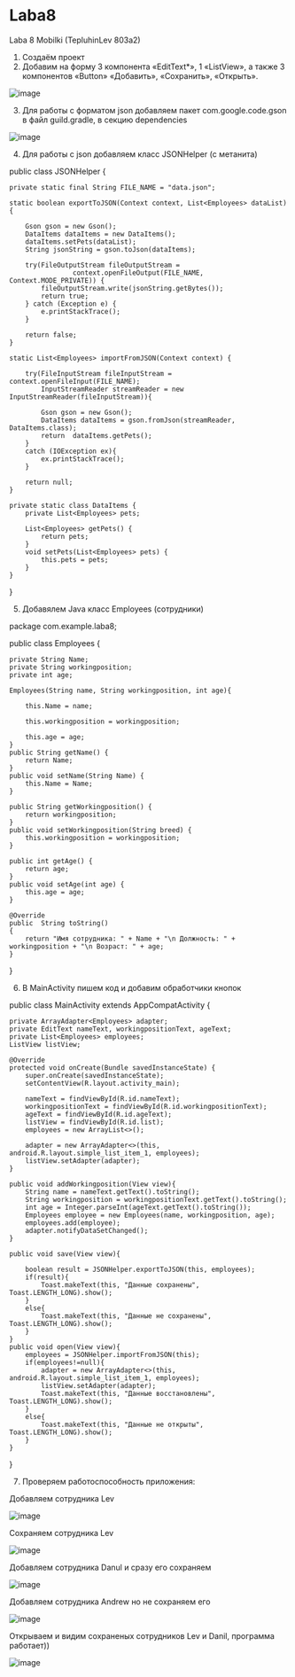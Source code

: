 # Laba8
Laba 8 Mobilki (TepluhinLev 803a2)

1) Создаём проект 
2) Добавим на форму 3 компонента «EditText*», 1 «ListView», а также 3 компонентов «Button» «Добавить», «Сохранить», «Открыть».

![image](https://user-images.githubusercontent.com/73265867/143860914-f32cc325-44cc-4dba-957d-80281658ff61.png)

3) Для работы с форматом json добавляем пакет com.google.code.gson в файл guild.gradle, в секцию dependencies

![image](https://user-images.githubusercontent.com/73265867/143862491-2585ed45-5c61-4376-af55-19a0d2a8126f.png)

4) Для работы с json добавляем класс JSONHelper (с метанита)

public class JSONHelper {

    private static final String FILE_NAME = "data.json";

    static boolean exportToJSON(Context context, List<Employees> dataList) {

        Gson gson = new Gson();
        DataItems dataItems = new DataItems();
        dataItems.setPets(dataList);
        String jsonString = gson.toJson(dataItems);

        try(FileOutputStream fileOutputStream =
                    context.openFileOutput(FILE_NAME, Context.MODE_PRIVATE)) {
            fileOutputStream.write(jsonString.getBytes());
            return true;
        } catch (Exception e) {
            e.printStackTrace();
        }

        return false;
    }

    static List<Employees> importFromJSON(Context context) {

        try(FileInputStream fileInputStream = context.openFileInput(FILE_NAME);
            InputStreamReader streamReader = new InputStreamReader(fileInputStream)){

            Gson gson = new Gson();
            DataItems dataItems = gson.fromJson(streamReader, DataItems.class);
            return  dataItems.getPets();
        }
        catch (IOException ex){
            ex.printStackTrace();
        }

        return null;
    }

    private static class DataItems {
        private List<Employees> pets;

        List<Employees> getPets() {
            return pets;
        }
        void setPets(List<Employees> pets) {
            this.pets = pets;
        }
    }
}


5) Добавялем Java класс Employees (сотрудники)

package com.example.laba8;

public class Employees {
    
    private String Name;
    private String workingposition;
    private int age;

    Employees(String name, String workingposition, int age){

        this.Name = name;
        
        this.workingposition = workingposition;
        
        this.age = age;
    }
    public String getName() {
        return Name;
    }
    public void setName(String Name) {
        this.Name = Name;
    }

    public String getWorkingposition() {
        return workingposition;
    }
    public void setWorkingposition(String breed) {
        this.workingposition = workingposition;
    }

    public int getAge() {
        return age;
    }
    public void setAge(int age) {
        this.age = age;
    }

    @Override
    public  String toString()
    {
        return "Имя сотрудника: " + Name + "\n Должность: " + workingposition + "\n Возраст: " + age;
    }
}

6) В MainActivity пишем код и добавим обработчики кнопок

public class MainActivity extends AppCompatActivity {

    private ArrayAdapter<Employees> adapter;
    private EditText nameText, workingpositionText, ageText;
    private List<Employees> employees;
    ListView listView;
    
    @Override
    protected void onCreate(Bundle savedInstanceState) {
        super.onCreate(savedInstanceState);
        setContentView(R.layout.activity_main);

        nameText = findViewById(R.id.nameText);
        workingpositionText = findViewById(R.id.workingpositionText);
        ageText = findViewById(R.id.ageText);
        listView = findViewById(R.id.list);
        employees = new ArrayList<>();

        adapter = new ArrayAdapter<>(this, android.R.layout.simple_list_item_1, employees);
        listView.setAdapter(adapter);
    }

    public void addWorkingposition(View view){
        String name = nameText.getText().toString();
        String workingposition = workingpositionText.getText().toString();
        int age = Integer.parseInt(ageText.getText().toString());
        Employees employee = new Employees(name, workingposition, age);
        employees.add(employee);
        adapter.notifyDataSetChanged();
    }

    public void save(View view){

        boolean result = JSONHelper.exportToJSON(this, employees);
        if(result){
            Toast.makeText(this, "Данные сохранены", Toast.LENGTH_LONG).show();
        }
        else{
            Toast.makeText(this, "Данные не сохранены", Toast.LENGTH_LONG).show();
        }
    }
    public void open(View view){
        employees = JSONHelper.importFromJSON(this);
        if(employees!=null){
            adapter = new ArrayAdapter<>(this, android.R.layout.simple_list_item_1, employees);
            listView.setAdapter(adapter);
            Toast.makeText(this, "Данные восстановлены", Toast.LENGTH_LONG).show();
        }
        else{
            Toast.makeText(this, "Данные не открыты", Toast.LENGTH_LONG).show();
        }
    }
}

7) Проверяем работоспособность приложения:

Добавляем сотрудника Lev 

![image](https://user-images.githubusercontent.com/73265867/143866385-5fdc6cb2-7996-4258-b88d-fa873451ed20.png)

Сохраняем сотрудника Lev

![image](https://user-images.githubusercontent.com/73265867/143866409-9d35d0b8-8e50-4797-834b-298d60f205be.png)

Добавляем сотрудника Danul и сразу его сохраняем

![image](https://user-images.githubusercontent.com/73265867/143866667-f03e372d-279d-4d69-8e3f-fc95bf4ca81d.png)

Добавляем сотрудника Andrew но не сохраняем его

![image](https://user-images.githubusercontent.com/73265867/143866809-b43a7829-1ffd-4a0a-8a46-ec9ebf3817c2.png)

Открываем и видим сохраненых сотрудников Lev и Danil, программа работает))

![image](https://user-images.githubusercontent.com/73265867/143866823-aa36ce8d-fffe-4de0-9f74-2e70e2893855.png)

   
   
   
